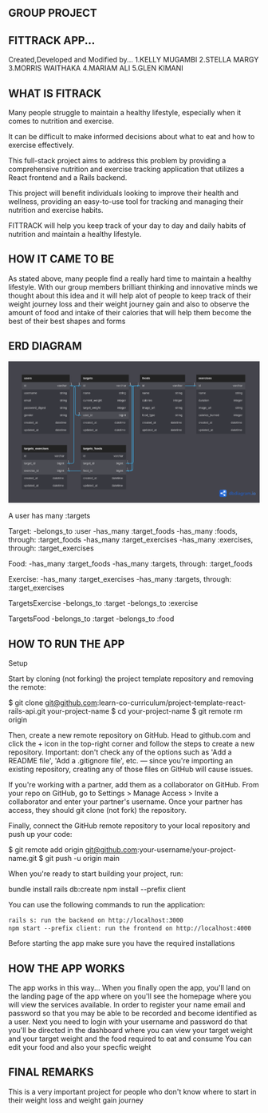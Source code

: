 ## GROUP PROJECT

## FITTRACK APP...
  Created,Developed and Modified by...
       1.KELLY MUGAMBI
       2.STELLA MARGY
       3.MORRIS WAITHAKA
       4.MARIAM ALI
       5.GLEN KIMANI

## WHAT IS FITRACK

Many people struggle to maintain a healthy lifestyle, especially when it comes to nutrition and exercise.
 
It can be difficult to make informed decisions about what to eat and how to exercise effectively. 

This full-stack project aims to address this problem by providing a comprehensive nutrition and exercise tracking application that utilizes a React frontend and a Rails backend.

This project will benefit individuals looking to improve their health and wellness, providing an easy-to-use tool for tracking and managing their nutrition and exercise habits.

FITTRACK will help you keep track of your day to day and daily habits of nutrition and maintain a healthy lifestyle.

## HOW IT CAME TO  BE

As stated above, many people find a really hard time to maintain a healthy lifestyle.
With our group members brilliant thinking and innovative minds we thought about this idea and it will help alot of people to keep track of their weight journey loss and their weight journey gain and also to observe the amount of food and intake of their calories that will help them become the best of their best shapes and forms

## ERD DIAGRAM
![ERD](client/src/images/FitTrack.png)

A user has many :targets

Target:
 -belongs_to :user
 -has_many :target_foods
 -has_many :foods, through: :target_foods
 -has_many :target_exercises
 -has_many :exercises, through: :target_exercises

Food:
 -has_many :target_foods
 -has_many :targets, through: :target_foods

Exercise:
 -has_many :target_exercises
 -has_many :targets, through: :target_exercises

TargetsExercise
  -belongs_to :target
  -belongs_to :exercise

TargetsFood
  -belongs_to :target
  -belongs_to :food

## HOW TO RUN THE APP
   Setup

Start by cloning (not forking) the project template repository and removing the remote:

$ git clone git@github.com:learn-co-curriculum/project-template-react-rails-api.git your-project-name
$ cd your-project-name
$ git remote rm origin

Then, create a new remote repository on GitHub. Head to github.com and click the + icon in the top-right corner and follow the steps to create a new repository. Important: don't check any of the options such as 'Add a README file', 'Add a .gitignore file', etc. — since you're importing an existing repository, creating any of those files on GitHub will cause issues.

If you're working with a partner, add them as a collaborator on GitHub. From your repo on GitHub, go to Settings > Manage Access > Invite a collaborator and enter your partner's username. Once your partner has access, they should git clone (not fork) the repository.

Finally, connect the GitHub remote repository to your local repository and push up your code:

$ git remote add origin git@github.com:your-username/your-project-name.git
$ git push -u origin main

When you're ready to start building your project, run:

bundle install
rails db:create
npm install --prefix client

You can use the following commands to run the application:

    rails s: run the backend on http://localhost:3000
    npm start --prefix client: run the frontend on http://localhost:4000

Before starting the app make sure you have the required installations


## HOW THE APP WORKS
The app works in this way...
When you finally open the app, you'll land on the landing page of the app where on you'll see the homepage where you will view the services available.
In order to register your name email and password so that you may be able to be recorded and become identified as a user.
Next you need to login with your username and password do that you'll be directed in the dashboard where you can view your target weight and your target weight and the food required to eat and consume
You can edit your food and also your specfic weight

## FINAL REMARKS
This is a very important project for people who don't know where to start in their weight loss and weight gain journey


[def]: ../client/src/images/FitTrack.png